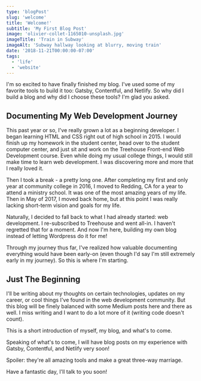 ```yaml
---
type: 'blogPost'
slug: 'welcome'
title: 'Welcome!'
subtitle: 'My First Blog Post'
image: 'olivier-collet-1165010-unsplash.jpg'
imageTitle: 'Train in Subway'
imageAlt: 'Subway hallway looking at blurry, moving train'
date: '2018-11-21T00:00:00-07:00'
tags:
  - 'life'
  - 'website'
---
```


I'm so excited to have finally finished my blog. I've used some of my favorite tools to build it too: Gatsby, Contentful, and Netlify. So why did I build a blog and why did I choose these tools? I'm glad you asked.

## Documenting My Web Development Journey

This past year or so, I've really grown a lot as a beginning developer. I began learning HTML and CSS right out of high school in 2015. I would finish up my homework in the student center, head over to the student computer center, and just sit and work on the Treehouse Front-end Web Development course. Even while doing my usual college things, I would still make time to learn web development. I was discovering more and more that I really loved it.

Then I took a break - a pretty long one. After completing my first and only year at community college in 2016, I moved to Redding, CA for a year to attend a ministry school. It was one of the most amazing years of my life. Then in May of 2017, I moved back home, but at this point I was really lacking short-term vision and goals for my life.

Naturally, I decided to fall back to what I had already started: web development. I re-subscribed to Treehouse and went all-in. I haven't regretted that for a moment. And now I'm here, building my own blog instead of letting Wordpress do it for me!

Through my journey thus far, I've realized how valuable documenting everything would have been early-on (even though I'd say I'm still extremely early in my journey). So this is where I'm starting.

## Just The Beginning

I'll be writing about my thoughts on certain technologies, updates on my career, or cool things I've found in the web development community. But this blog will be finely balanced with some Medium posts here and there as well. I miss writing and I want to do a lot more of it (writing code doesn't count).

This is a short introduction of myself, my blog, and what's to come.

Speaking of what's to come, I will have blog posts on my experience with Gatsby, Contentful, and Netlify very soon!

Spoiler: they're all amazing tools and make a great three-way marriage.

Have a fantastic day, I'll talk to you soon!
